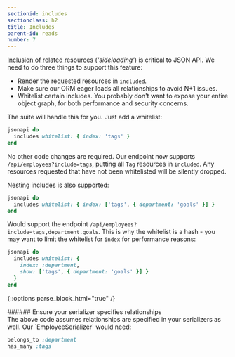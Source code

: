 ```yaml
---
sectionid: includes
sectionclass: h2
title: Includes
parent-id: reads
number: 7
---
```


[Inclusion of related resources](http://jsonapi.org/format/#fetching-includes) (*'sideloading'*) is critical to JSON API. We need to do three things to support this feature:

* Render the requested resources in `included`.
* Make sure our ORM eager loads all relationships to avoid N+1 issues.
* Whitelist certain includes. You probably don't want to expose your
entire object graph, for both performance and security concerns.

The suite will handle this for you. Just add a whitelist:

```ruby
jsonapi do
  includes whitelist: { index: 'tags' }
end
```

No other code changes are required. Our endpoint now supports
`/api/employees?include=tags`, putting all `Tag` resources in `included`. Any resources requested that have not been whitelisted will be silently dropped.

Nesting includes is also supported:

```ruby
jsonapi do
  includes whitelist: { index: ['tags', { department: 'goals' }] }
end
```

Would support the endpoint
`/api/employees?include=tags,department.goals`. This is why the
whitelist is a hash - you may want to limit the whitelist for `index`
for performance reasons:

```ruby
jsonapi do
  includes whitelist: {
    index: :department,
    show: ['tags', { department: 'goals' }] }
  }
end
```

{::options parse_block_html="true" /}
<div class='note info'>
###### Ensure your serializer specifies relationships
  <div class='note-content'>
  The above code assumes relationships are specified in your serializers
  as well. Our `EmployeeSerializer` would need:

```ruby
belongs_to :department
has_many :tags
```
  </div>
</div>
<div style="height: 15rem" />
